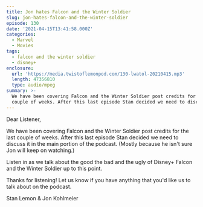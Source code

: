```yaml
---
title: Jon hates Falcon and the Winter Soldier
slug: jon-hates-falcon-and-the-winter-soldier
episode: 130
date: '2021-04-15T13:41:58.000Z'
categories:
  - Marvel
  - Movies
tags:
  - falcon and the winter soldier
  - disney+
enclosure:
  url: 'https://media.twistoflemonpod.com/130-lwatol-20210415.mp3'
  length: 47356810
  type: audio/mpeg
summary: >-
  We have been covering Falcon and the Winter Soldier post credits for the last
  couple of weeks. After this last episode Stan decided we need to discuss i...
---
```


Dear Listener,

We have been covering Falcon and the Winter Soldier post credits for the last couple of weeks. After this last episode Stan decided we need to discuss it in the main portion of the podcast. (Mostly because he isn't sure Jon will keep on watching.)

Listen in as we talk about the good the bad and the ugly of Disney+ Falcon and the Winter Soldier up to this point.

Thanks for listening! Let us know if you have anything that you'd like us to talk about on the podcast.

Stan Lemon & Jon Kohlmeier
